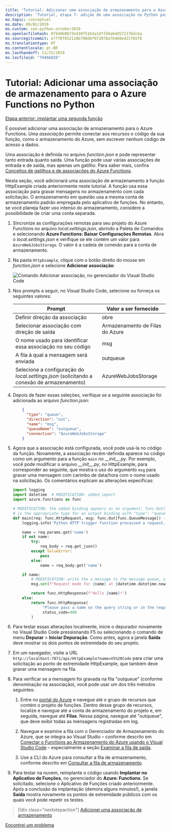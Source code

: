 ```yaml
---
title: 'Tutorial: Adicionar uma associação de armazenamento para o Azure Functions no Python com o Visual Studio Code'
description: 'Tutorial, etapa 7: adição de uma associação no Python para gravar mensagens no armazenamento do Azure.'
ms.topic: conceptual
ms.date: 09/02/2019
ms.custom: seo-python-october2019
ms.openlocfilehash: 8f949b0673ed39f51b3a14ffd9a6dd572176dcba
ms.sourcegitcommit: e77f8f652128b798dbf972078a7b460ed21fb5f8
ms.translationtype: HT
ms.contentlocale: pt-BR
ms.lasthandoff: 11/25/2019
ms.locfileid: "74466826"
---
```

# <a name="tutorial-add-a-storage-binding-for-azure-functions-in-python"></a>Tutorial: Adicionar uma associação de armazenamento para o Azure Functions no Python

[Etapa anterior: implantar uma segunda função](tutorial-vs-code-serverless-python-06.md)

É possível adicionar uma associação de armazenamento para o Azure Functions. Uma _associação_ permite conectar aos recursos o código da sua função, como o armazenamento do Azure, sem escrever nenhum código de acesso a dados.

Uma associação é definida no arquivo *function.json* e pode representar tanto entrada quanto saída. Uma função pode usar várias associações de entrada e de saída, mas apenas um gatilho. Para saber mais, confira [Conceitos de gatilhos e de associações do Azure Functions](/azure/azure-functions/functions-triggers-bindings).

Nesta seção, você adicionará uma associação de armazenamento à função HttpExample criada anteriormente neste tutorial. A função usa essa associação para gravar mensagens no armazenamento com cada solicitação. O armazenamento em questão usa a mesma conta de armazenamento padrão empregada pelo aplicativo de funções. No entanto, se você planeja fazer uso intenso do armazenamento, considere a possibilidade de criar uma conta separada.

1. Sincronize as configurações remotas para seu projeto do Azure Functions no arquivo *local.settings.json*, abrindo a Paleta de Comandos e selecionando **Azure Functions: Baixar Configurações Remotas**. Abra o *local.settings.json* e verifique se ele contém um valor para `AzureWebJobsStorage`. O valor é a cadeia de conexão para a conta de armazenamento.

1. Na pasta `HttpExample`, clique com o botão direito do mouse em *function.json* e selecione **Adicionar associação**:

    ![Comando Adicionar associação, no gerenciador do Visual Studio Code](media/tutorial-vs-code-serverless-python/add-binding-command-to-azure-functions-in-visual-studio-code.png)

1. Nos prompts a seguir, no Visual Studio Code, selecione ou forneça os seguintes valores:

    | Prompt | Valor a ser fornecido |
    | --- | --- |
    | Definir direção da associação | obre |
    | Selecionar associação com direção de saída | Armazenamento de Filas do Azure |
    | O nome usado para identificar essa associação no seu código | msg |
    | A fila à qual a mensagem será enviada | outqueue |
    | Selecione a configuração do *local.settings.json* (solicitando a conexão de armazenamento) | AzureWebJobsStorage |

1. Depois de fazer essas seleções, verifique se a seguinte associação foi adicionada ao arquivo *function.json*:

    ```json
        {
          "type": "queue",
          "direction": "out",
          "name": "msg",
          "queueName": "outqueue",
          "connection": "AzureWebJobsStorage"
        }
    ```

1. Agora que a associação está configurada, você pode usá-la no código da função. Novamente, a associação recém-definida aparece no código como um argumento para a função `main` no *\_\_init\_\_.py*. Por exemplo, você pode modificar o arquivo *\_\_init\_\_.py*, no HttpExample, para corresponder ao seguinte, que mostra o uso do argumento `msg` para gravar uma mensagem com carimbo de data/hora com o nome usado na solicitação. Os comentários explicam as alterações específicas:

    ```python
    import logging
    import datetime  # MODIFICATION: added import
    import azure.functions as func

    # MODIFICATION: the added binding appears as an argument; func.Out[func.QueueMessage]
    # is the appropriate type for an output binding with "type": "queue" (in function.json).
    def main(req: func.HttpRequest, msg: func.Out[func.QueueMessage]) -> func.HttpResponse:
        logging.info('Python HTTP trigger function processed a request.')

        name = req.params.get('name')
        if not name:
            try:
                req_body = req.get_json()
            except ValueError:
                pass
            else:
                name = req_body.get('name')

        if name:
            # MODIFICATION: write the a message to the message queue, using msg.set
            msg.set(f"Request made for {name} at {datetime.datetime.now()}")

            return func.HttpResponse(f"Hello {name}!")
        else:
            return func.HttpResponse(
                 "Please pass a name on the query string or in the request body",
                 status_code=400
            )
    ```

1. Para testar essas alterações localmente, inicie o depurador novamente no Visual Studio Code pressionando F5 ou selecionando o comando de menu **Depurar** > **Iniciar Depuração**. Como antes, agora a janela **Saída** deve mostrar os dois pontos de extremidade do seu projeto.

1. Em um navegador, visite a URL `http://localhost:7071/api/HttpExample?name=VS%20Code` para criar uma solicitação ao ponto de extremidade HttpExample, que também deve gravar uma mensagem na fila.

1. Para verificar se a mensagem foi gravada na fila "outqueue" (conforme denominação na associação), você pode usar um dos três métodos seguintes:

    1. Entre no [portal do Azure](https://portal.azure.com) e navegue até o grupo de recursos que contém o projeto de funções. Dentro desse grupo de recursos, localize e navegue até a conta de armazenamento do projeto e, em seguida, navegue até **Filas**. Nessa página, navegue até "outqueue", que deve exibir todas as mensagens registradas em log.

    1. Navegue e examine a fila com o Gerenciador de Armazenamento do Azure, que se integra ao Visual Studio – conforme descrito em [Conectar o Functions ao Armazenamento do Azure usando o Visual Studio Code](/azure/azure-functions/functions-add-output-binding-storage-queue-vs-code) – especialmente a seção [Examinar a fila de saída](/azure/azure-functions/functions-add-output-binding-storage-queue-vs-code#examine-the-output-queue).

    1. Use a CLI do Azure para consultar a fila de armazenamento, conforme descrito em [Consultar a fila de armazenamento](/azure/azure-functions/functions-add-output-binding-storage-queue-python#query-the-storage-queue).

1. Para testar na nuvem, reimplante o código usando **Implantar no Aplicativo de Funções**, no gerenciador do **Azure: Functions**. Se solicitado, selecione o Aplicativo de Funções criado anteriormente. Após a conclusão da implantação (demora alguns minutos!), a janela **Saída** mostra novamente os pontos de extremidade públicos com os quais você pode repetir os testes.

> [!div class="nextstepaction"]
> [Adicionei uma associação de armazenamento](tutorial-vs-code-serverless-python-08.md)

[Encontrei um problema](https://www.research.net/r/PWZWZ52?tutorial=python-functions-extension&step=07-storage-binding)

